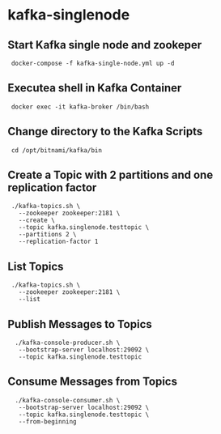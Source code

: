 # kafka-singlenode
## Start Kafka single node and zookeper
```
 docker-compose -f kafka-single-node.yml up -d
```
## Executea shell in Kafka Container
```
 docker exec -it kafka-broker /bin/bash
```
## Change directory to the Kafka Scripts
```
 cd /opt/bitnami/kafka/bin
```
## Create a Topic with 2 partitions and one replication factor
```
 ./kafka-topics.sh \
   --zookeeper zookeeper:2181 \
   --create \
   --topic kafka.singlenode.testtopic \
   --partitions 2 \
   --replication-factor 1
```
## List Topics
```
 ./kafka-topics.sh \
   --zookeeper zookeeper:2181 \
   --list
```
## Publish Messages to Topics
```
  ./kafka-console-producer.sh \
   --bootstrap-server localhost:29092 \
   --topic kafka.singlenode.testtopic
```
## Consume Messages from Topics
```
  ./kafka-console-consumer.sh \
   --bootstrap-server localhost:29092 \
   --topic kafka.singlenode.testtopic \
   --from-beginning
```